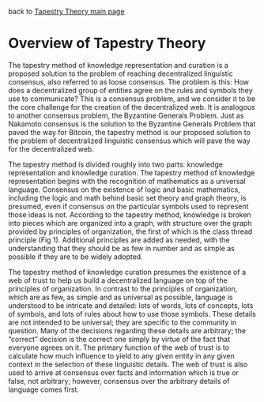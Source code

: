 back to [Tapestry Theory main page](https://github.com/wds4/tapestry-protocol/blob/main/tapestry-theory/README.md)

Overview of Tapestry Theory
=====

The tapestry method of knowledge representation and curation is a proposed solution to the problem of reaching decentralized linguistic consensus, also referred to as loose consensus. The problem is this: How does a decentralized group of entities agree on the rules and symbols they use to communicate? This is a consensus problem, and we consider it to be the core challenge for the creation of the decentralized web. It is analogous to another consensus problem, the Byzantine Generals Problem. Just as Nakamoto consensus is the solution to the Byzantine Generals Problem that paved the way for Bitcoin, the tapestry method is our proposed solution to the problem of decentralized linguistic consensus which will pave the way for the decentralized web.

The tapestry method is divided roughly into two parts: knowledge representation and knowledge curation. The tapestry method of knowledge representation begins with the recognition of mathematics as a universal language. Consensus on the existence of logic and basic mathematics, including the logic and math behind basic set theory and graph theory, is presumed, even if consensus on the particular symbols used to represent those ideas is not. According to the tapestry method, knowledge is broken into pieces which are organized into a graph, with structure over the graph provided by principles of organization, the first of which is the class thread principle (Fig 1). Additional principles are added as needed, with the understanding that they should be as few in number and as simple as possible if they are to be widely adopted.

The tapestry method of knowledge curation presumes the existence of a web of trust to help us build a decentralized language on top of the principles of organization. In contrast to the principles of organization, which are as few, as simple and as universal as possible, language is understood to be intricate and detailed: lots of words, lots of concepts, lots of symbols, and lots of rules about how to use those symbols. These details are not intended to be universal; they are specific to the community in question. Many of the decisions regarding these details are arbitrary; the “correct” decision is the correct one simply by virtue of the fact that everyone agrees on it. The primary function of the web of trust is to calculate how much influence to yield to any given entity in any given context in the selection of these linguistic details. The web of trust is also used to arrive at consensus over facts and information which is true or false, not arbitrary; however, consensus over the arbitrary details of language comes first.

